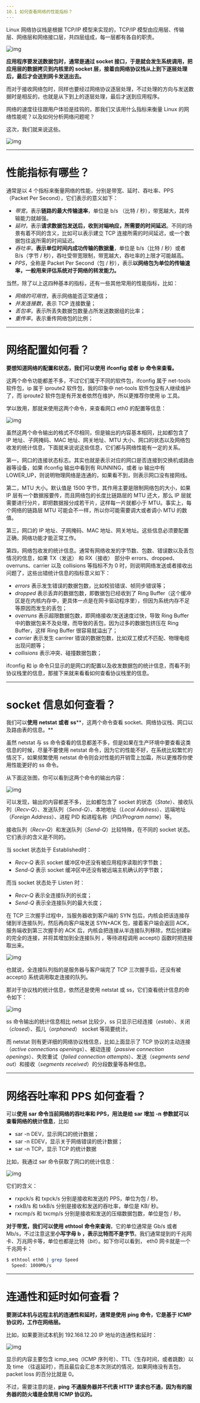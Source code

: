 ```yaml
---
10.1 如何查看网络的性能指标？
---
```


Linux 网络协议栈是根据 TCP/IP 模型来实现的，TCP/IP 模型由应用层、传输层、网络层和网络接口层，共四层组成，每一层都有各自的职责。

![img](https://raw.githubusercontent.com/huamus/picture-bed/main/img202307010801936.png)

**应用程序要发送数据包时，通常是通过 socket 接口，于是就会发生系统调用，把应用层的数据拷贝到内核里的 socket 层，接着由网络协议栈从上到下逐层处理后，最后才会送到网卡发送出去。**

而对于接收网络包时，同样也要经过网络协议逐层处理，不过处理的方向与发送数据时是相反的，也就是从下到上的逐层处理，最后才送到应用程序。

网络的速度往往跟用户体验是挂钩的，那我们又该用什么指标来衡量 Linux 的网络性能呢？以及如何分析网络问题呢？

这次，我们就来说这些。

![img](https://cdn.nlark.com/yuque/0/2023/png/25684216/1685106032554-c845b8c4-70a7-435b-b14d-fc9b4651c7e0.png)

------

# 性能指标有哪些？

通常是以 4 个指标来衡量网络的性能，分别是带宽、延时、吞吐率、PPS（Packet Per Second），它们表示的意义如下：

- *带宽*，表示**链路的最大传输速率**，单位是 b/s （比特 / 秒），带宽越大，其传输能力就越强。
- *延时*，表示**请求数据包发送后，收到对端响应，所需要的时间延迟**。不同的场景有着不同的含义，比如可以表示建立 TCP 连接所需的时间延迟，或一个数据包往返所需的时间延迟。
- *吞吐率*，**表示单位时间内成功传输的数据量**，单位是 b/s（比特 / 秒）或者 B/s（字节 / 秒），吞吐受带宽限制，带宽越大，吞吐率的上限才可能越高。
- *PPS*，全称是 Packet Per Second（包 / 秒），表示**以网络包为单位的传输速率，一般用来评估系统对于网络的转发能力。**

当然，除了以上这四种基本的指标，还有一些其他常用的性能指标，比如：

- *网络的可用性*，表示网络能否正常通信；
- *并发连接数*，表示 TCP 连接数量；
- *丢包率*，表示所丢失数据包数量占所发送数据组的比率；
- *重传率*，表示重传网络包的比例；

------

# 网络配置如何看？

**要想知道网络的配置和状态，我们可以使用** **ifconfig** **或者** **ip** **命令来查看。**

这两个命令功能都差不多，不过它们属于不同的软件包，ifconfig 属于 net-tools 软件包，ip 属于 iproute2 软件包，我的印象中 net-tools 软件包没有人继续维护了，而 iproute2 软件包是有开发者依然在维护，所以更推荐你使用 ip 工具。

学以致用，那就来使用这两个命令，来查看网口 eth0 的配置等信息：

![img](https://raw.githubusercontent.com/huamus/picture-bed/main/img202307010801036.png)

虽然这两个命令输出的格式不尽相同，但是输出的内容基本相同，比如都包含了 IP 地址、子网掩码、MAC 地址、网关地址、MTU 大小、网口的状态以及网络包收发的统计信息，下面就来说说这些信息，它们都与网络性能有一定的关系。

第一，网口的连接状态标志。其实也就是表示对应的网口是否连接到交换机或路由器等设备，如果 ifconfig 输出中看到有 RUNNING，或者 ip 输出中有 LOWER_UP，则说明物理网络是连通的，如果看不到，则表示网口没有接网线。

第二，MTU 大小。默认值是 1500 字节，其作用主要是限制网络包的大小，如果 IP 层有一个数据报要传，而且网络包的长度比链路层的 MTU 还大，那么 IP 层就需要进行分片，即把数据报分成若干片，这样每一片就都小于 MTU。事实上，每个网络的链路层 MTU 可能会不一样，所以你可能需要调大或者调小 MTU 的数值。

第三，网口的 IP 地址、子网掩码、MAC 地址、网关地址。这些信息必须要配置正确，网络功能才能正常工作。

第四，网络包收发的统计信息。通常有网络收发的字节数、包数、错误数以及丢包情况的信息，如果 TX（发送） 和 RX（接收） 部分中 errors、dropped、overruns、carrier 以及 collisions 等指标不为 0 时，则说明网络发送或者接收出问题了，这些出错统计信息的指标意义如下：

- *errors* 表示发生错误的数据包数，比如校验错误、帧同步错误等；
- *dropped* 表示丢弃的数据包数，即数据包已经收到了 Ring Buffer（这个缓冲区是在内核内存中，更具体一点是在网卡驱动程序里），但因为系统内存不足等原因而发生的丢包；
- *overruns* 表示超限数据包数，即网络接收/发送速度过快，导致 Ring Buffer 中的数据包来不及处理，而导致的丢包，因为过多的数据包挤压在 Ring Buffer，这样 Ring Buffer 很容易就溢出了；
- *carrier* 表示发生 carrirer 错误的数据包数，比如双工模式不匹配、物理电缆出现问题等；
- *collisions* 表示冲突、碰撞数据包数；

ifconfig 和 ip 命令只显示的是网口的配置以及收发数据包的统计信息，而看不到协议栈里的信息，那接下来就来看看如何查看协议栈里的信息。

------

# socket 信息如何查看？

我们可以**使用** **netstat** **或者** **ss****，这两个命令查看 socket、网络协议栈、网口以及路由表的信息。**

虽然 netstat 与 ss 命令查看的信息都差不多，但是如果在生产环境中要查看这类信息的时候，尽量不要使用 netstat 命令，因为它的性能不好，在系统比较繁忙的情况下，如果频繁使用 netstat 命令则会对性能的开销雪上加霜，所以更推荐你使用性能更好的 ss 命令。

从下面这张图，你可以看到这两个命令的输出内容：

![img](https://raw.githubusercontent.com/huamus/picture-bed/main/img202307010801919.png)

可以发现，输出的内容都差不多， 比如都包含了 socket 的状态（*State*）、接收队列（*Recv-Q*）、发送队列（*Send-Q*）、本地地址（*Local Address*）、远端地址（*Foreign Address*）、进程 PID 和进程名称（*PID/Program name*）等。

接收队列（*Recv-Q*）和发送队列（*Send-Q*）比较特殊，在不同的 socket 状态。它们表示的含义是不同的。

当 socket 状态处于 Established时：

- *Recv-Q* 表示 socket 缓冲区中还没有被应用程序读取的字节数；
- *Send-Q* 表示 socket 缓冲区中还没有被远端主机确认的字节数；

而当 socket 状态处于 Listen 时：

- *Recv-Q* 表示全连接队列的长度；
- *Send-Q* 表示全连接队列的最大长度；

在 TCP 三次握手过程中，当服务器收到客户端的 SYN 包后，内核会把该连接存储到半连接队列，然后再向客户端发送 SYN+ACK 包，接着客户端会返回 ACK，服务端收到第三次握手的 ACK 后，内核会把连接从半连接队列移除，然后创建新的完全的连接，并将其增加到全连接队列 ，等待进程调用 accept() 函数时把连接取出来。

![img](https://raw.githubusercontent.com/huamus/picture-bed/main/img202307010801958.png)

也就说，全连接队列指的是服务器与客户端完了 TCP 三次握手后，还没有被 accept() 系统调用取走连接的队列。

那对于协议栈的统计信息，依然还是使用 netstat 或 ss，它们查看统计信息的命令如下：

![img](https://raw.githubusercontent.com/huamus/picture-bed/main/img202307010801009.png)

ss 命令输出的统计信息相比 netsat 比较少，ss 只显示已经连接（*estab*）、关闭（*closed*）、孤儿（*orphaned*） socket 等简要统计。

而 netstat 则有更详细的网络协议栈信息，比如上面显示了 TCP 协议的主动连接（*active connections openings*）、被动连接（*passive connection openings*）、失败重试（*failed connection attempts*）、发送（*segments send out*）和接收（*segments received*）的分段数量等各种信息。

------

# 网络吞吐率和 PPS 如何查看？

可以**使用** **sar** **命令当前网络的吞吐率和 PPS，用法是给** **sar** **增加** **-n** **参数就可以查看网络的统计信息**，比如

- sar -n DEV，显示网口的统计数据；
- sar -n EDEV，显示关于网络错误的统计数据；
- sar -n TCP，显示 TCP 的统计数据

比如，我通过 sar 命令获取了网口的统计信息：

![img](https://raw.githubusercontent.com/huamus/picture-bed/main/img202307010801916.png)

它们的含义：

- rxpck/s 和 txpck/s 分别是接收和发送的 PPS，单位为包 / 秒。
- rxkB/s 和 txkB/s 分别是接收和发送的吞吐率，单位是 KB/ 秒。
- rxcmp/s 和 txcmp/s 分别是接收和发送的压缩数据包数，单位是包 / 秒。

**对于带宽，我们可以使用** **ethtool** **命令来查询**，它的单位通常是 Gb/s 或者 Mb/s，不过注意这里**小写字母** **b** **，表示比特而不是字节**。我们通常提到的千兆网卡、万兆网卡等，单位也都是比特（*bit*）。如下你可以看到， eth0 网卡就是一个千兆网卡：

```bash
$ ethtool eth0 | grep Speed
  Speed: 1000Mb/s
```

------

# 连通性和延时如何查看？

**要测试本机与远程主机的连通性和延时，通常是使用** **ping** **命令，它是基于 ICMP 协议的，工作在网络层。**

比如，如果要测试本机到 192.168.12.20 IP 地址的连通性和延时：

![img](https://raw.githubusercontent.com/huamus/picture-bed/main/img202307010801318.png)

显示的内容主要包含 icmp_seq（ICMP 序列号）、TTL（生存时间，或者跳数）以及 time （往返延时），而且最后会汇总本次测试的情况，如果网络没有丢包，packet loss 的百分比就是 0。

不过，需要注意的是，**ping** **不通服务器并不代表 HTTP 请求也不通，因为有的服务器的防火墙是会禁用 ICMP 协议的。**